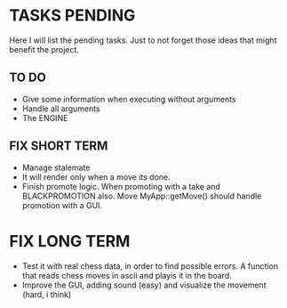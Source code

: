 # TASKS PENDING

Here I will list the pending tasks. Just to not forget those ideas that might benefit the project.

## TO DO

* Give some information when executing without arguments
* Handle all arguments
* The ENGINE

## FIX SHORT TERM

* Manage stalemate
* It will render only when a move its done.
* Finish promote logic. When promoting with a take and BLACKPROMOTION also. Move MyApp::getMove() should handle promotion with a GUI.

# FIX LONG TERM

* Test it with real chess data, in order to find possible errors. A function that reads chess moves in ascii and playis it in the board.
* Improve the GUI, adding sound (easy) and visualize the movement (hard, i think)
